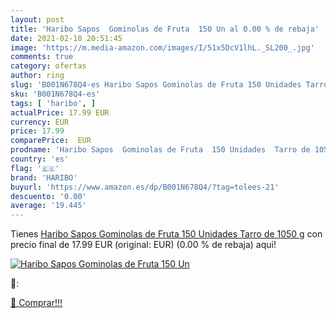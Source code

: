 ```yaml
---
layout: post
title: 'Haribo Sapos  Gominolas de Fruta  150 Un al 0.00 % de rebaja'
date: 2021-02-10 20:51:45
image: 'https://m.media-amazon.com/images/I/51x5DcV1lhL._SL200_.jpg'
comments: true
category: ofertas
author: ring
slug: 'B001N678Q4-es Haribo Sapos Gominolas de Fruta 150 Unidades Tarro de 1050 g'
sku: 'B001N678Q4-es'
tags: [ 'haribo', ]
actualPrice: 17.99 EUR
currency: EUR
price: 17.99
comparePrice:  EUR
prodname: 'Haribo Sapos  Gominolas de Fruta  150 Unidades  Tarro de 1050 g'
country: 'es'
flag: '🇪🇸'
brand: 'HARIBO'
buyurl: 'https://www.amazon.es/dp/B001N678Q4/?tag=tolees-21'
descuento: '0.00'
average: '19.445'
---
```


Tienes [Haribo Sapos  Gominolas de Fruta  150 Unidades  Tarro de 1050 g](https://www.amazon.es/dp/B001N678Q4/?tag=tolees-21) con precio final de  17.99 EUR (original:  EUR) (0.00 %  de rebaja) aqui!

[![Haribo Sapos  Gominolas de Fruta  150 Un](https://m.media-amazon.com/images/I/51x5DcV1lhL._SL200_.jpg)](https://www.amazon.es/dp/B001N678Q4/?tag=tolees-21)

🔎:


[🛒 Comprar!!!](https://www.amazon.es/dp/B001N678Q4/?tag=tolees-21)
